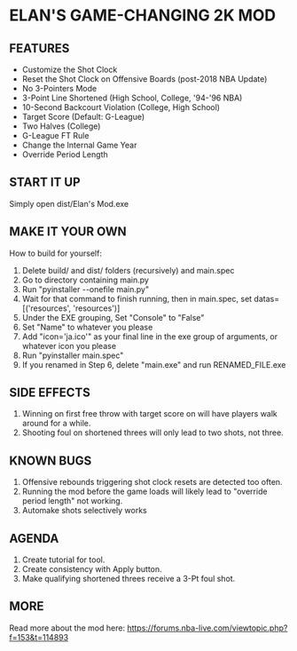 # ELAN'S GAME-CHANGING 2K MOD

## FEATURES
* Customize the Shot Clock
* Reset the Shot Clock on Offensive Boards (post-2018 NBA Update)
* No 3-Pointers Mode
* 3-Point Line Shortened (High School, College, '94-'96 NBA)
* 10-Second Backcourt Violation (College, High School)
* Target Score (Default: G-League)
* Two Halves (College)
* G-League FT Rule
* Change the Internal Game Year
* Override Period Length

## START IT UP
Simply open dist/Elan's Mod.exe

## MAKE IT YOUR OWN
How to build for yourself:
1. Delete build/ and dist/ folders (recursively) and main.spec
2. Go to directory containing main.py
3. Run "pyinstaller --onefile main.py"
4. Wait for that command to finish running, then in main.spec, set datas=[('resources', 'resources')]
5. Under the EXE grouping, Set "Console" to "False"
6. Set "Name" to whatever you please
7. Add "icon='ja.ico'" as your final line in the exe group of arguments, or whatever icon you please
8. Run "pyinstaller main.spec"
9. If you renamed in Step 6, delete "main.exe" and run RENAMED_FILE.exe

## SIDE EFFECTS
1. Winning on first free throw with target score on will have players walk around for a while.
2. Shooting foul on shortened threes will only lead to two shots, not three.

## KNOWN BUGS
1. Offensive rebounds triggering shot clock resets are detected too often.
2. Running the mod before the game loads will likely lead to "override period length" not working.
3. Automake shots selectively works

## AGENDA
1. Create tutorial for tool.
2. Create consistency with Apply button.
3. Make qualifying shortened threes receive a 3-Pt foul shot.

## MORE
Read more about the mod here:
https://forums.nba-live.com/viewtopic.php?f=153&t=114893